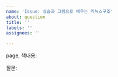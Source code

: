 ```yaml
---
name: 'Issue: 실습과 그림으로 배우는 리눅스구조'
about: question
title: ''
labels: ''
assignees: ''

---
```


page, 책내용: 

질문:
